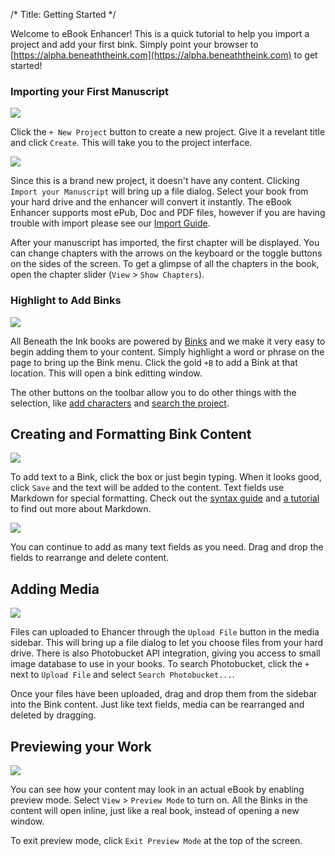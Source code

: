 /*
Title: Getting Started
*/

Welcome to eBook Enhancer! This is a quick tutorial to help you import a project and add your first bink. Simply point your browser to [https://alpha.beneaththeink.com](https://alpha.beneaththeink.com) to get started!

### Importing your First Manuscript

![](%image_url%/ebook-enhancer/getting-started/screenshot_11.png)

Click the `+ New Project` button to create a new project. Give it a revelant title and click `Create`. This will take you to the project interface.

![](%image_url%/ebook-enhancer/getting-started/screenshot_12.png)

Since this is a brand new project, it doesn't have any content. Clicking `Import your Manuscript` will bring up a file dialog. Select your book from your hard drive and the enhancer will convert it instantly. The eBook Enhancer supports most ePub, Doc and PDF files, however if you are having trouble with import please see our [Import Guide](#).

After your manuscript has imported, the first chapter will be displayed. You can change chapters with the arrows on the keyboard or the toggle buttons on the sides of the screen. To get a glimpse of all the chapters in the book, open the chapter slider (`View` \> `Show Chapters`).

### Highlight to Add Binks

![](%image_url%/ebook-enhancer/getting-started/screenshot_18.png)

All Beneath the Ink books are powered by [Binks](/ebook-enhancer/bink-guide) and we make it very easy to begin adding them to your content. Simply highlight a word or phrase on the page to bring up the Bink menu. Click the gold `+B` to add a Bink at that location. This will open a bink editting window.

The other buttons on the toolbar allow you to do other things with the selection, like [add characters](#) and [search the project](#).

## Creating and Formatting Bink Content

![](%image_url%/ebook-enhancer/getting-started/screenshot_19.png)

To add text to a Bink, click the box or just begin typing. When it looks good, click `Save` and the text will be added to the content. Text fields use Markdown for special formatting. Check out the [syntax guide](http://daringfireball.net/projects/markdown/syntax) and [a tutorial](http://markdowntutorial.com/) to find out more about Markdown.

![](%image_url%/ebook-enhancer/getting-started/screenshot_28.png)

You can continue to add as many text fields as you need. Drag and drop the fields to rearrange and delete content.

## Adding Media

![](%image_url%/ebook-enhancer/getting-started/screenshot_21.png)

Files can uploaded to Ehancer through the `Upload File` button in the media sidebar. This will bring up a file dialog to let you choose files from your hard drive. There is also Photobucket API integration, giving you access to small image database to use in your books. To search Photobucket, click the `+` next to `Upload File` and select `Search Photobucket...`.

Once your files have been uploaded, drag and drop them from the sidebar into the Bink content. Just like text fields, media can be rearranged and deleted by dragging.

## Previewing your Work

![](%image_url%/ebook-enhancer/getting-started/screenshot_23.png)

You can see how your content may look in an actual eBook by enabling preview mode. Select `View` \> `Preview Mode` to turn on. All the Binks in the content will open inline, just like a real book, instead of opening a new window.

To exit preview mode, click `Exit Preview Mode` at the top of the screen.